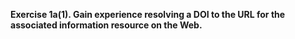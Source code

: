 **Exercise 1a(1). Gain experience resolving a DOI to the URL for the associated information resource on the Web.**